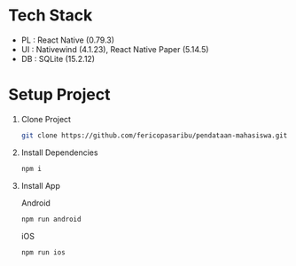 # Tech Stack
   - PL   : React Native (0.79.3)
   - UI   : Nativewind (4.1.23), React Native Paper (5.14.5)
   - DB   : SQLite (15.2.12)


# Setup Project

1. Clone Project
   
   ```bash
   git clone https://github.com/fericopasaribu/pendataan-mahasiswa.git
   ```
   
3. Install Dependencies

   ```bash
   npm i
   ```

4. Install App

   Android 
   ```bash
   npm run android
   ```

    iOS 
   ```bash
   npm run ios
   ```

